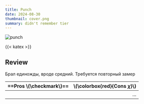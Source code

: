 ```yaml
---
title: Punch
date: 2024-08-30
thumbnail: cover.png
summary: didn't remember tier
---
```

![punch]

{{< katex >}}

## Review

Брал единожды, вроде средний. Требуется повторный замер

| ==Pros \\(\checkmark\\)== | \\(\colorbox{red}{Cons $\chi$}\\) |
| :------------------------ | --------------------------------: |
|                           |                               ... |

[punch]: https://vape.market/wp-content/uploads/2022/06/Ugol-Crown-Punch-25mm72sht.jpg "Mediocre, took 1 time, smelly a lil bit"
